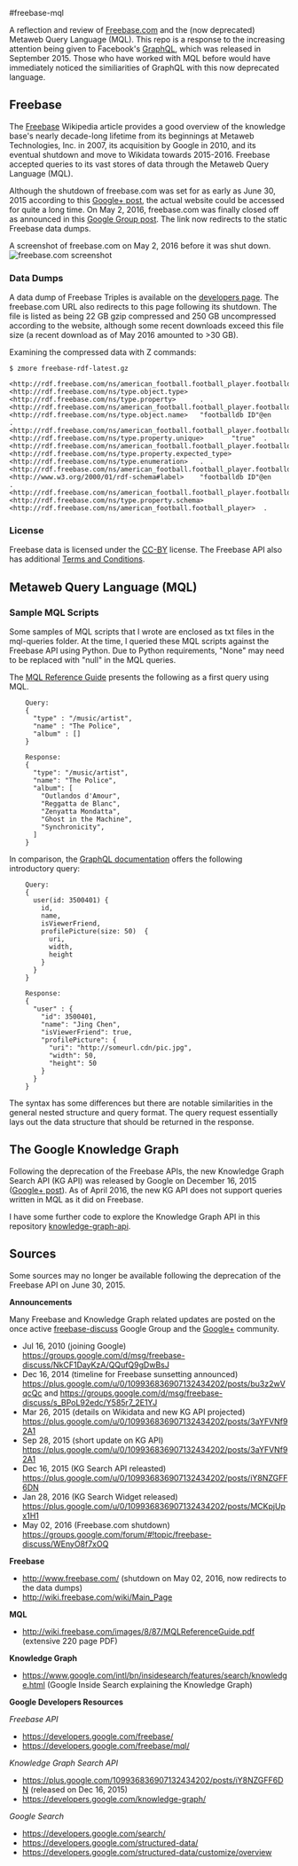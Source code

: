 #freebase-mql

A reflection and review of [Freebase.com](http://www.freebase.com) and the (now deprecated) Metaweb Query Language (MQL). This repo is a response to the increasing attention being given to Facebook's [GraphQL](https://code.facebook.com/posts/1691455094417024), which was released in September 2015. Those who have worked with MQL before would have immediately noticed the similiarities of GraphQL with this now deprecated language. 


## Freebase

The [Freebase](https://en.wikipedia.org/wiki/Freebase) Wikipedia article provides a good overview of the knowledge base's nearly decade-long lifetime from its beginnings at Metaweb Technologies, Inc. in 2007, its acquisition by Google in 2010, and its eventual shutdown and move to Wikidata towards 2015-2016. Freebase accepted queries to its vast stores of data through the Metaweb Query Language (MQL).

Although the shutdown of freebase.com was set for as early as June 30, 2015 according to this [Google+ post](https://plus.google.com/u/0/109936836907132434202/posts/bu3z2wVqcQc), the actual website could be accessed for quite a long time. On May 2, 2016, freebase.com was finally closed off as announced in this [Google Group post](https://groups.google.com/forum/#!topic/freebase-discuss/WEnyO8f7xOQ). The link now redirects to the static Freebase data dumps.

A screenshot of freebase.com on May 2, 2016 before it was shut down.
![freebase.com screenshot](https://github.com/nchah/freebase-mql/blob/master/images/screenshot-freebase-com.png)

### Data Dumps

A data dump of Freebase Triples is available on the [developers page](https://developers.google.com/freebase/#freebase-rdf-dumps). The freebase.com URL also redirects to this page following its shutdown. The file is listed as being 22 GB gzip compressed and 250 GB uncompressed according to the website, although some recent downloads exceed this file size (a recent download as of May 2016 amounted to >30 GB). 

Examining the compressed data with Z commands:

```
$ zmore freebase-rdf-latest.gz

<http://rdf.freebase.com/ns/american_football.football_player.footballdb_id>    <http://rdf.freebase.com/ns/type.object.type>   <http://rdf.freebase.com/ns/type.property>      .
<http://rdf.freebase.com/ns/american_football.football_player.footballdb_id>    <http://rdf.freebase.com/ns/type.object.name>   "footballdb ID"@en      .
<http://rdf.freebase.com/ns/american_football.football_player.footballdb_id>    <http://rdf.freebase.com/ns/type.property.unique>       "true"  .
<http://rdf.freebase.com/ns/american_football.football_player.footballdb_id>    <http://rdf.freebase.com/ns/type.property.expected_type>        <http://rdf.freebase.com/ns/type.enumeration>   .
<http://rdf.freebase.com/ns/american_football.football_player.footballdb_id>    <http://www.w3.org/2000/01/rdf-schema#label>    "footballdb ID"@en      .
<http://rdf.freebase.com/ns/american_football.football_player.footballdb_id>    <http://rdf.freebase.com/ns/type.property.schema>       <http://rdf.freebase.com/ns/american_football.football_player>  .
```

### License

Freebase data is licensed under the [CC-BY](http://creativecommons.org/licenses/by/2.5/) license. The Freebase API also has additional [Terms and Conditions](https://developers.google.com/freebase/terms#license). 


## Metaweb Query Language (MQL)

### Sample MQL Scripts

Some samples of MQL scripts that I wrote are enclosed as txt files in the mql-queries folder. At the time, I queried these MQL scripts against the Freebase API using Python. Due to Python requirements, "None" may need to be replaced with "null" in the MQL queries. 

The [MQL Reference Guide](https://developers.google.com/freebase/mql/ch03#firstquery) presents the following as a first query using MQL.

```
	Query:
	{
	  "type" : "/music/artist",
	  "name" : "The Police",
	  "album" : []
	}

	Response:
	{
	  "type": "/music/artist",
	  "name": "The Police",
	  "album": [
	    "Outlandos d'Amour",
	    "Reggatta de Blanc",
	    "Zenyatta Mondatta",
	    "Ghost in the Machine",
	    "Synchronicity",
	  ]
	}
```

In comparison, the [GraphQL documentation](https://facebook.github.io/react/blog/2015/05/01/graphql-introduction.html) offers the following introductory query:
```
	Query:
	{
	  user(id: 3500401) {
	    id,
	    name,
	    isViewerFriend,
	    profilePicture(size: 50)  {
	      uri,
	      width,
	      height
	    }
	  }
	}

	Response:
	{
	  "user" : {
	    "id": 3500401,
	    "name": "Jing Chen",
	    "isViewerFriend": true,
	    "profilePicture": {
	      "uri": "http://someurl.cdn/pic.jpg",
	      "width": 50,
	      "height": 50
	    }
	  }
	}
```

The syntax has some differences but there are notable similarities in the general nested structure and query format. The query request essentially lays out the data structure that should be returned in the response. 



## The Google Knowledge Graph

Following the deprecation of the Freebase APIs, the new Knowledge Graph Search API (KG API) was released by Google on December 16, 2015 ([Google+ post](https://plus.google.com/u/0/109936836907132434202/posts/iY8NZGFF6DN)). As of April 2016, the new KG API does not support queries written in MQL as it did on Freebase. 

I have some further code to explore the Knowledge Graph API in this repository [knowledge-graph-api](https://github.com/nchah/knowledge-graph-api).


## Sources

Some sources may no longer be available following the deprecation of the Freebase API on June 30, 2015. 

**Announcements**

Many Freebase and Knowledge Graph related updates are posted on the once active [freebase-discuss](https://groups.google.com/forum/#!forum/freebase-discuss) Google Group and the [Google+](https://plus.google.com/u/0/109936836907132434202/posts) community.

- Jul 16, 2010 (joining Google) https://groups.google.com/d/msg/freebase-discuss/NkCF1DayKzA/QQufQ9gDwBsJ
- Dec 16, 2014 (timeline for Freebase sunsetting announced) https://plus.google.com/u/0/109936836907132434202/posts/bu3z2wVqcQc and https://groups.google.com/d/msg/freebase-discuss/s_BPoL92edc/Y585r7_2E1YJ
- Mar 26, 2015 (details on Wikidata and new KG API projected) https://plus.google.com/u/0/109936836907132434202/posts/3aYFVNf92A1
- Sep 28, 2015 (short update on KG API) https://plus.google.com/u/0/109936836907132434202/posts/3aYFVNf92A1
- Dec 16, 2015 (KG Search API releasted) https://plus.google.com/u/0/109936836907132434202/posts/iY8NZGFF6DN
- Jan 28, 2016 (KG Search Widget released) https://plus.google.com/u/0/109936836907132434202/posts/MCKpjUpx1H1
- May 02, 2016 (Freebase.com shutdown) https://groups.google.com/forum/#!topic/freebase-discuss/WEnyO8f7xOQ

**Freebase**
- http://www.freebase.com/ (shutdown on May 02, 2016, now redirects to the data dumps)
- http://wiki.freebase.com/wiki/Main_Page

**MQL**
- http://wiki.freebase.com/images/8/87/MQLReferenceGuide.pdf (extensive 220 page PDF)

**Knowledge Graph**
- https://www.google.com/intl/bn/insidesearch/features/search/knowledge.html (Google Inside Search explaining the Knowledge Graph)

**Google Developers Resources**

*Freebase API*
- https://developers.google.com/freebase/
- https://developers.google.com/freebase/mql/

*Knowledge Graph Search API*
- https://plus.google.com/109936836907132434202/posts/iY8NZGFF6DN (released on Dec 16, 2015)
- https://developers.google.com/knowledge-graph/

*Google Search*
- https://developers.google.com/search/
- https://developers.google.com/structured-data/
- https://developers.google.com/structured-data/customize/overview


